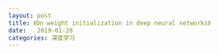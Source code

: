 ```yaml
---
layout: post
title: 《On weight initialization in deep neural networks》
date:   2019-01-28
categories: 深度学习
---  
```


